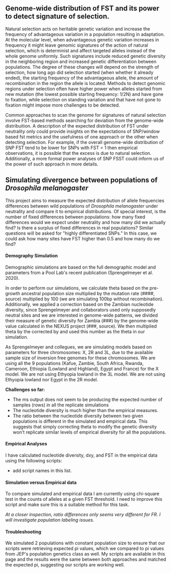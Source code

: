 ## Genome-wide distribution of FST and its power to detect signature of selection.
Natural selection acts on heritable genetic variation and increase the frequency of advantageous variation in a population resulting in adaptation. At the molecular level, when advantageous genetic variation increases in frequency it might leave genomic signatures of the action of natural selection, which is determinist and affect targeted alleles instead of the whole genome uniformly. Such signatures include reduced genetic diversity in the neighboring region and increased genetic differentiation between populations. The degree of these changes will depend on the strength of selection, how long ago did selection started (when whether it already ended), the starting frequency of the advantageous allele, the amount of recombination in the region the allele is located. Methods to detect genomic regions under selection often have higher power when alleles started from new mutation (the lowest possible starting frequency: 1/2N) and have gone to fixation, while selection on standing variation and that have not gone to fixation might impose more challenges to be detected.

Common approaches to scan the genome for signatures of natural selection involve FST-based methods searching for deviation from the genome-wide distribuition. A description of the expected distribution of FST under neutrality only could provide insights on the expectations of SNP/window based fst metrics and the usefulness of one approach or the other when detecting selection. For example, if the overall genome-wide distribution of SNP FST tend to be lower for SNPs with FST = 1 then empirical observations, it is possible that the excess is due to natural selection. Additionally, a more formal power analyses of SNP FSST could inform us of the power of such approach in more details.


## Simulating divergence between populations of _Drosophila melanogaster_

This project aims to measure the expected distribution of allele frequencies differences between wild populations of _Drosophila melanogaster_ under neutrality and compare it to empirical distributions. Of special interest, is the number of fixed differences between populations: how many fixed differences would we expect under neutrality and how many did we actually find? Is there a surplus of fixed differences in real populations? Similar questions will be asked for "highly differentiated SNPs."  In this case, we could ask how many sites have FST higher than 0.5 and how many do we find?

#### Demography Simulation

Demographic simulations are based on the full demographic model and parameters from a Pool Lab's recent publication (Sprengelmeyer et al. 2020). 

In order to perform our simulations, we calculate theta based on the pre-growth ancestral population size multiplied by the mutation rate (####, source) multiplied by 100 (we are simulating 100bp without recombination). Additionally, we applied a correction based on the Zambian nucleotide diversity, since Sprengelmeyer and collaborators used only supposedly neutral sites and we are interested in genome-wide patterns, we divided their measure of genetic diversity for Zambia (###) by the genome-wide value calculated in the NEXUS project (###, source). We then multiplied theta by the corrected by and used this number as the theta in our simulation.

As Sprengelmeyer and collegues, we are simulating models based on parameters for three chromosomes: X, 2R and 3L, due to the available sample size of inversion free genomes for these chromosomes. We are using all the 9 populations (Kafue, Zambie, South Africa, Rwanda, Cameroon, Ethiopia (Lowland and Highland), Egypt and France) for the X model. We are not using Ethyopia lowland in the 3L model. We are not using Ethyopia lowland nor Egypt in the 2R model.

**Challenges so far:**
- The ms output does not seem to be producing the expected number of samples (rows) in all the replicate simulations
- The nucleotide diversity is much higher than the empirical measures.
- The ratio between the nucleotide diversity between two given populations is different in the simulated and empirical data. This suggests that simply correcting theta to modify the genetic diversity won't replicate similar levels of empirical diversity for all the populations.

#### Empirical Analyses

I have calculated nucleotide diversity, dxy, and FST in the empirical data using the following scripts:
- add script names in this list.

#### Simulation versus Empirical data

To compare simulated and empirical data I am currently using chi-square test in the counts of alleles at a given FST threshold. I need to improve this script and make sure this is a suitable method for this task.

*At a closer inspection, ratio differences only seems very different for FR. I will investigate population labeling issues.*

#### Troubleshooting

We simulated 2 populations with constant population size to ensure that our scripts were retrieving expected pi values, which we compared to pi values from JEP's population genetics class as well. My scripts are available in this page and the results were the same between both approaches and matched the expected pi, suggesting our scripts are working well.


